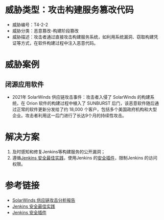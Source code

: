 # 威胁类型：攻击构建服务篡改代码
- 威胁编号：T4-2-2
- 威胁分类：恶意篡改-构建阶段篡改
- 威胁描述：攻击者通过直接攻击构建服务系统，如利用系统漏洞、窃取构建凭证等方式，在软件构建过程中注入恶意代码。

# 威胁案例
## 闭源应用软件
- 2021年 SolarWinds 供应链攻击事件：攻击者入侵了 SolarWinds 的构建系统，在 Orion 软件的构建过程中植入了 SUNBURST 后门，该恶意软件随后通过正常的软件更新分发给了约 18,000 个客户，包括多个美国政府机构和大型企业。攻击者利用这一后门进行了长达9个月的持续性攻击。

# 解决方案
1. 及时感知和修复Jenkins等构建服务的公开漏洞；
2. 遵循[Jenkins 安全最佳实践](https://www.jenkins.io/doc/book/security/)，使用Jenkins 的[安全插件](https://plugins.jenkins.io/authenticated-user-directory/)，限制Jenkins 的访问权限。

# 参考链接
- [SolarWinds 供应链攻击分析报告](https://www.mandiant.com/resources/blog/sunburst-additional-technical-details)
- [Jenkins 安全最佳实践](https://www.jenkins.io/doc/book/security/)
- [Jenkins 安全插件](https://plugins.jenkins.io/authenticated-user-directory/)